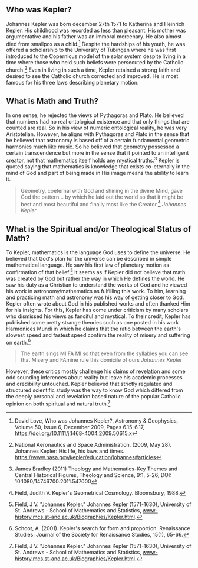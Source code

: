 ## Who was Kepler?

Johannes Kepler was born december 27th 1571 to Katherina and Heinrich Kepler. His childhood was recorded as less than pleasant. His mother was argumentative and his father was an immoral mercenary. He also almost died from smallpox as a child.[^1] Despite the hardships of his youth, he was offered a scholarship to the University of Tubingen where he was first introduced to the Copernicus model of the solar system despite living in a time where those who held such beliefs were persecuted by the Catholic church.[^2] Even in living in such a time, Kepler retained a strong faith and desired to see the Catholic church corrected and improved. He is most famous for his three laws describing planetary motion.

## What is Math and Truth?

In one sense, he rejected the views of Pythagoras and Plato. He believed that numbers had no real ontological existence and that only things that are counted are real. So in his view of numeric ontological reality, he was very Aristotelian. However, he aligns with Pythagoras and Plato in the sense that he believed that astronomy is based off of a certain fundamental geometric harmonies much like music. So he believed that geometry possessed a certain transcendence but more in the sense that it pointed to an intelligent creator, not that mathematics itself holds any mystical truths.[^3] Kepler is quoted saying that mathematics is knowledge that exists co-eternally in the mind of God and part of being made in His image means the ability to learn it.

> Geometry, coeternal with God and shining in the divine Mind, gave God the pattern... by which he laid out the world so that it might be best and most beautiful and finally most like the Creator.[^4]
_Johannes Kepler_

## What is the Spiritual and/or Theological Status of Math?

To Kepler, mathematics is the language God uses to define the universe. He believed that God's plan for the universe can be described in simple mathematical language. He saw his first law of planetary motion as confirmation of that belief.[^6] It seems as if Kepler did not believe that math was created by God but rather the way in which He defines the world. He saw his duty as a Christian to understand the works of God and he viewed his work in astronomy/mathematics as fulfilling this work. To him, learning and practicing math and astronomy was his way of getting closer to God. Kepler often wrote about God in his published works and often thanked Him for his insights. For this, Kepler has come under criticism by many scholars who dismissed his views as fanciful and mystical. To their credit, Kepler has published some pretty strange theories such as one posted in his work Harmonices Mundi in which he claims that the ratio between the earth's slowest speed and fastest speed confirm the reality of misery and suffering on earth.[^7]

> The earth sings MI FA MI so that even from the syllables you can see that Misery and FAmine rule this domicile of ours
_Johannes Kepler_

However, these critics mostly challenge his claims of revelation and some odd sounding inferences about reality but leave his academic processes and credibility untouched. Kepler believed that strictly regulated and structured scientific study was the way to know God which differed from the deeply personal and revelation based nature of the popular Catholic opinion on both spiritual and natural truth.[^8]

[^1]: David Love, Who was Johannes Kepler?, Astronomy & Geophysics, Volume 50, Issue 6, December 2009, Pages 6.15-6.17, https://doi.org/10.1111/j.1468-4004.2009.50615.x
[^2]: National Aeronautics and Space Administration. (2009, May 28). Johannes Kepler: His life, his laws and times. https://www.nasa.gov/kepler/education/johannes#articles
[^3]: James Bradley (2011) Theology and Mathematics-Key Themes and Central Historical Figures, Theology and Science, 9:1, 5-26, DOI: 10.1080/14746700.2011.547000
[^4]: Field, Judith V. Kepler's Geometrical Cosmology. Bloomsbury, 1988.
[^5]: Brixler, Steve. "Kepler." Kepler, Wichita State University, www.math.wichita.edu/history/men/kepler.html.
[^6]: Field, J V. "Johannes Kepler." Johannes Kepler (1571-1630), University of St. Andrews - School of Mathematics and Statistics, www-history.mcs.st-and.ac.uk/Biographies/Kepler.html.
[^7]: Schoot, A. (2001). Kepler's search for form and proportion. Renaissance Studies: Journal of the Society for Renaissance Studies, 15(1), 65-66.
[^8]: Field, J V. "Johannes Kepler." Johannes Kepler (1571-1630), University of St. Andrews - School of Mathematics and Statistics, www-history.mcs.st-and.ac.uk/Biographies/Kepler.html.
